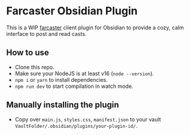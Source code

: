 # Farcaster Obsidian Plugin

This is a WIP [farcaster](https://www.farcaster.xyz/) client plugin for Obsidian
to provide a cozy, calm interface to post and read casts.

## How to use

- Clone this repo.
- Make sure your NodeJS is at least v16 (`node --version`).
- `npm i` or `yarn` to install dependencies.
- `npm run dev` to start compilation in watch mode.

## Manually installing the plugin

- Copy over `main.js`, `styles.css`, `manifest.json` to your vault
  `VaultFolder/.obsidian/plugins/your-plugin-id/`.
